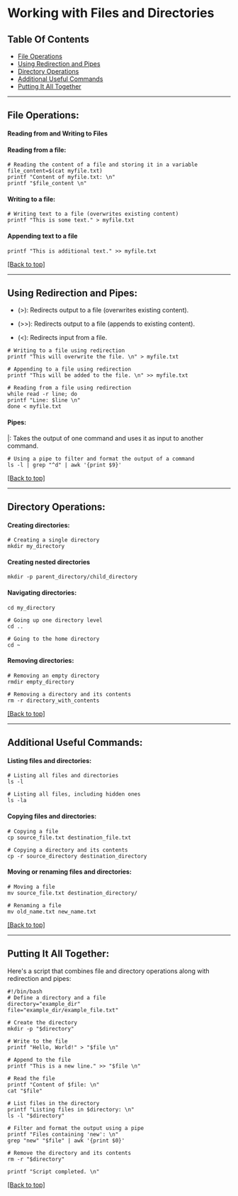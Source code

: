 # Working with Files and Directories

## Table Of Contents

- [File Operations](#file-operations)
- [Using Redirection and Pipes](#using-redirection-and-pipes)
- [Directory Operations](#directory-operations)
- [Additional Useful Commands](#additional-useful-commands)
- [Putting It All Together](#putting-it-all-together)

  
******************************************************************************************************************************************************************************
## File Operations:

#### Reading from and Writing to Files

#### Reading from a file:
```
# Reading the content of a file and storing it in a variable
file_content=$(cat myfile.txt)
printf "Content of myfile.txt: \n"
printf "$file_content \n"
```

#### Writing to a file:
```
# Writing text to a file (overwrites existing content)
printf "This is some text." > myfile.txt
```

#### Appending text to a file
```
printf "This is additional text." >> myfile.txt
```
      
[[Back to top]](#table-of-contents)
******************************************************************************************************************************************************************************
## Using Redirection and Pipes:

- (>): Redirects output to a file (overwrites existing content).

- (>>): Redirects output to a file (appends to existing content).

- (<): Redirects input from a file.
```
# Writing to a file using redirection
printf "This will overwrite the file. \n" > myfile.txt
```
```
# Appending to a file using redirection
printf "This will be added to the file. \n" >> myfile.txt
```
```
# Reading from a file using redirection
while read -r line; do
printf "Line: $line \n"
done < myfile.txt
```
#### Pipes:
|: Takes the output of one command and uses it as input to another command.
```
# Using a pipe to filter and format the output of a command
ls -l | grep "^d" | awk '{print $9}'
```
      
[[Back to top]](#table-of-contents)
******************************************************************************************************************************************************************************
## Directory Operations:

#### Creating directories:   
```
# Creating a single directory
mkdir my_directory
```
#### Creating nested directories
```
mkdir -p parent_directory/child_directory
```
#### Navigating directories:
```
cd my_directory

# Going up one directory level
cd ..

# Going to the home directory
cd ~
```
#### Removing directories:
```
# Removing an empty directory
rmdir empty_directory
```
```
# Removing a directory and its contents
rm -r directory_with_contents
```

[[Back to top]](#table-of-contents)
******************************************************************************************************************************************************************************
## Additional Useful Commands:

#### Listing files and directories:
```
# Listing all files and directories
ls -l

# Listing all files, including hidden ones
ls -la
```

#### Copying files and directories:
```
# Copying a file
cp source_file.txt destination_file.txt

# Copying a directory and its contents
cp -r source_directory destination_directory
```

#### Moving or renaming files and directories:
```
# Moving a file
mv source_file.txt destination_directory/

# Renaming a file
mv old_name.txt new_name.txt
```

[[Back to top]](#table-of-contents)
******************************************************************************************************************************************************************************
## Putting It All Together:

Here's a script that combines file and directory operations along with redirection and pipes:
```
#!/bin/bash
# Define a directory and a file
directory="example_dir"
file="example_dir/example_file.txt"

# Create the directory
mkdir -p "$directory"

# Write to the file
printf "Hello, World!" > "$file \n"

# Append to the file
printf "This is a new line." >> "$file \n"

# Read the file
printf "Content of $file: \n"
cat "$file"

# List files in the directory
printf "Listing files in $directory: \n"
ls -l "$directory"

# Filter and format the output using a pipe
printf "Files containing 'new': \n"
grep "new" "$file" | awk '{print $0}'

# Remove the directory and its contents
rm -r "$directory"

printf "Script completed. \n"
```
[[Back to top]](#table-of-contents)


